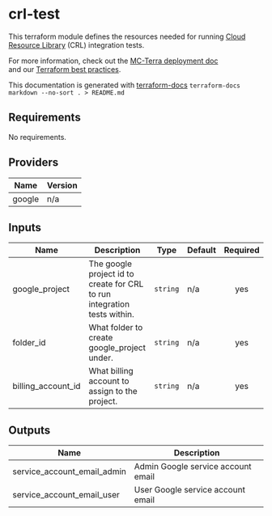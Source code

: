 # crl-test

This terraform module defines the resources needed for running
[Cloud Resource Library](https://github.com/DataBiosphere/terra-cloud-resource-lib) (CRL) integration tests.

For more information, check out the [MC-Terra deployment doc](https://docs.dsp-devops.broadinstitute.org/mc-terra/mcterra-deployment)  
and our [Terraform best practices](https://docs.dsp-devops.broadinstitute.org/best-practices-guides/terraform).

This documentation is generated with [terraform-docs](https://github.com/segmentio/terraform-docs)
`terraform-docs markdown --no-sort . > README.md`

## Requirements

No requirements.

## Providers

| Name | Version |
|------|---------|
| google | n/a |

## Inputs

| Name | Description | Type | Default | Required |
|------|-------------|------|---------|:--------:|
| google\_project | The google project id to create for CRL to run integration tests within. | `string` | n/a | yes |
| folder\_id | What folder to create google\_project under. | `string` | n/a | yes |
| billing\_account\_id | What billing account to assign to the project. | `string` | n/a | yes |

## Outputs

| Name | Description |
|------|-------------|
| service\_account\_email\_admin | Admin Google service account email |
| service\_account\_email\_user | User Google service account email |

